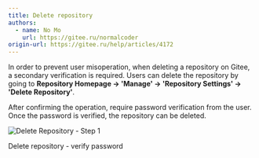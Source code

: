 ```yaml
---
title: Delete repository
authors:
  - name: No Mo
    url: https://gitee.ru/normalcoder
origin-url: https://gitee.ru/help/articles/4172
---
```


In order to prevent user misoperation, when deleting a repository on Gitee, a secondary verification is required. Users can delete the repository by going to **Repository Homepage -> 'Manage' -> 'Repository Settings' -> 'Delete Repository'**.

After confirming the operation, require password verification from the user. Once the password is verified, the repository can be deleted.

![Delete Repository - Step 1](https://images.gitee.ru/uploads/images/2018/0814/141508_7944544f_551147.png "Delete Repository - Step 1")

Delete repository - verify password